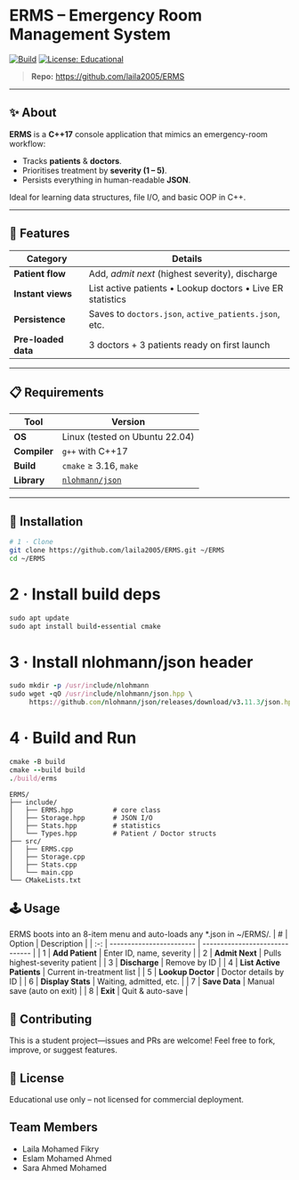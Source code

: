 # ERMS – Emergency Room Management System

[![Build](https://img.shields.io/badge/C%2B%2B-17-blue.svg)](https://en.cppreference.com/w/cpp/17)
[![License: Educational](https://img.shields.io/badge/license-Educational-lightgrey.svg)](#license)

> **Repo:** <https://github.com/laila2005/ERMS>

---

## ✨ About

**ERMS** is a **C++17** console application that mimics an emergency-room workflow:

* Tracks **patients** & **doctors**.
* Prioritises treatment by **severity (1 – 5)**.
* Persists everything in human-readable **JSON**.

Ideal for learning data structures, file I/O, and basic OOP in C++.

---

## 🚀 Features

| Category | Details |
|----------|---------|
| **Patient flow** | Add, _admit next_ (highest severity), discharge |
| **Instant views** | List active patients • Lookup doctors • Live ER statistics |
| **Persistence** | Saves to `doctors.json`, `active_patients.json`, etc. |
| **Pre-loaded data** | 3 doctors + 3 patients ready on first launch |

---

## 📋 Requirements

| Tool | Version |
|------|---------|
| **OS** | Linux (tested on Ubuntu 22.04) |
| **Compiler** | `g++` with C++17 |
| **Build** | `cmake` ≥ 3.16, `make` |
| **Library** | [`nlohmann/json`](https://github.com/nlohmann/json) |

---

## 🔧 Installation

```bash
# 1 · Clone
git clone https://github.com/laila2005/ERMS.git ~/ERMS
cd ~/ERMS
```

# 2 · Install build deps
``` ruby
sudo apt update
sudo apt install build-essential cmake
```

# 3 · Install nlohmann/json header
``` ruby
sudo mkdir -p /usr/include/nlohmann
sudo wget -qO /usr/include/nlohmann/json.hpp \
     https://github.com/nlohmann/json/releases/download/v3.11.3/json.hpp
```

# 4 · Build and Run
``` ruby
cmake -B build
cmake --build build
./build/erms
```
```
ERMS/
├── include/
│   ├── ERMS.hpp          # core class
│   ├── Storage.hpp       # JSON I/O
│   ├── Stats.hpp         # statistics
│   └── Types.hpp         # Patient / Doctor structs
├── src/
│   ├── ERMS.cpp
│   ├── Storage.cpp
│   ├── Stats.cpp
│   └── main.cpp
└── CMakeLists.txt
```
## 🕹️ Usage
ERMS boots into an 8-item menu and auto-loads any *.json in ~/ERMS/.
|  #  | Option                   | Description                    |
| :-: | ------------------------ | ------------------------------ |
|  1  | **Add Patient**          | Enter ID, name, severity       |
|  2  | **Admit Next**           | Pulls highest-severity patient |
|  3  | **Discharge**            | Remove by ID                   |
|  4  | **List Active Patients** | Current in-treatment list      |
|  5  | **Lookup Doctor**        | Doctor details by ID           |
|  6  | **Display Stats**        | Waiting, admitted, etc.        |
|  7  | **Save Data**            | Manual save (auto on exit)     |
|  8  | **Exit**                 | Quit & auto-save               |

## 🤝 Contributing
This is a student project—issues and PRs are welcome!
Feel free to fork, improve, or suggest features.

## 📜 License
Educational use only – not licensed for commercial deployment.

## Team Members
- Laila Mohamed Fikry
- Eslam Mohamed Ahmed
- Sara Ahmed Mohamed 
